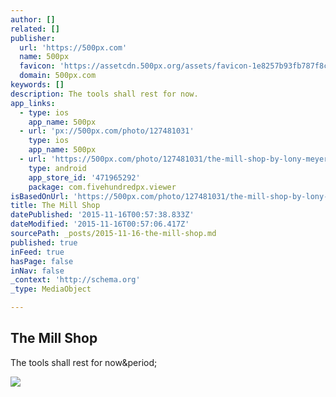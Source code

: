 ```yaml
---
author: []
related: []
publisher:
  url: 'https://500px.com'
  name: 500px
  favicon: 'https://assetcdn.500px.org/assets/favicon-1e8257b93fb787f8ceb66b5522ee853c.ico'
  domain: 500px.com
keywords: []
description: The tools shall rest for now.
app_links:
  - type: ios
    app_name: 500px
  - url: 'px://500px.com/photo/127481031'
    type: ios
    app_name: 500px
  - url: 'https://500px.com/photo/127481031/the-mill-shop-by-lony-meyer'
    type: android
    app_store_id: '471965292'
    package: com.fivehundredpx.viewer
isBasedOnUrl: 'https://500px.com/photo/127481031/the-mill-shop-by-lony-meyer'
title: The Mill Shop
datePublished: '2015-11-16T00:57:38.833Z'
dateModified: '2015-11-16T00:57:06.417Z'
sourcePath: _posts/2015-11-16-the-mill-shop.md
published: true
inFeed: true
hasPage: false
inNav: false
_context: 'http://schema.org'
_type: MediaObject

---
```

<article style=""><h1>The Mill Shop</h1><p>The tools shall rest for now&amp;period;</p><img src="https://drscdn.500px.org/photo/127481031/m%3D2048/27cce46f0c699bf0ee1e312410a1f6fe" /></article>